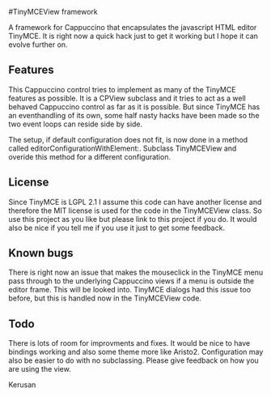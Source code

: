 #TinyMCEView framework

A framework for Cappuccino that encapsulates the javascript HTML editor TinyMCE. It is right now a quick hack just to get it working but I hope it can evolve further on.

## Features

This Cappuccino control tries to implement as many of the TinyMCE features as possible. It is a CPView subclass and it tries to act as a well behaved Cappuccino control as far as it is possible. But since TinyMCE has an eventhandling of its own, some half nasty hacks have been made so the two event loops can reside side by side.

The setup, if default configuration does not fit, is now done in a method called editorConfigurationWithElement:. Subclass TinyMCEView and overide this method for a different configuration.

## License

Since TinyMCE is LGPL 2.1 I assume this code can have another license and therefore the MIT license is used for the code in the TinyMCEView class. So use this project as you like but please link to this project if you do. It would also be nice if you tell me if you use it just to get some feedback.


## Known bugs

There is right now an issue that makes the mouseclick in the TinyMCE menu pass through to the underlying Cappuccino views if a menu is outside the editor frame. This will be looked into. TinyMCE dialogs had this issue too before, but this is handled now in the TinyMCEView code.

## Todo

There is lots of room for improvments and fixes. It would be nice to have bindings working and also some theme more like Aristo2. Configuration may also be easier to do with no subclassing. Please give feedback on how you are using the view.


Kerusan
